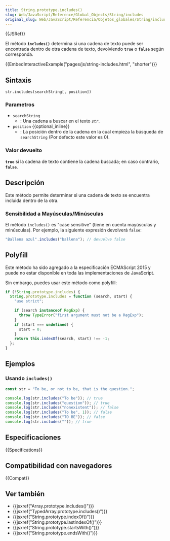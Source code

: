 ```yaml
---
title: String.prototype.includes()
slug: Web/JavaScript/Reference/Global_Objects/String/includes
original_slug: Web/JavaScript/Referencia/Objetos_globales/String/includes
---
```


{{JSRef}}

El método **`includes()`** determina si una cadena de texto puede ser encontrada dentro de otra cadena de texto, devolviendo **`true`** o **`false`** según corresponda.

{{EmbedInteractiveExample("pages/js/string-includes.html", "shorter")}}

## Sintaxis

```
str.includes(searchString[, position])
```

### Parametros

- `searchString`
  - : Una cadena a buscar en el texto _`str`_.
- `position` {{optional_inline}}
  - : La posición dentro de la cadena en la cual empieza la búsqueda de `searchString` (Por defecto este valor es 0).

### Valor devuelto

**`true`** si la cadena de texto contiene la cadena buscada; en caso contrario, **`false`**.

## Descripción

Este método permite determinar si una cadena de texto se encuentra incluida dentro de la otra.

### Sensibilidad a Mayúsculas/Minúsculas

El método `includes()` es "case sensitive" (tiene en cuenta mayúsculas y minúsculas). Por ejemplo, la siguiente expresión devolverá `false`:

```js
"Ballena azul".includes("ballena"); // devuelve false
```

## Polyfill

Este método ha sido agregado a la especificación ECMAScript 2015 y puede no estar disponible en toda las implementaciones de JavaScript.

Sin embargo, puedes usar este método como polyfill:

```js
if (!String.prototype.includes) {
  String.prototype.includes = function (search, start) {
    "use strict";

    if (search instanceof RegExp) {
      throw TypeError("first argument must not be a RegExp");
    }
    if (start === undefined) {
      start = 0;
    }
    return this.indexOf(search, start) !== -1;
  };
}
```

## Ejemplos

### Usando `includes()`

```js
const str = "To be, or not to be, that is the question.";

console.log(str.includes("To be")); // true
console.log(str.includes("question")); // true
console.log(str.includes("nonexistent")); // false
console.log(str.includes("To be", 1)); // false
console.log(str.includes("TO BE")); // false
console.log(str.includes("")); // true
```

## Especificaciones

{{Specifications}}

## Compatibilidad con navegadores

{{Compat}}

## Ver también

- {{jsxref("Array.prototype.includes()")}}
- {{jsxref("TypedArray.prototype.includes()")}}
- {{jsxref("String.prototype.indexOf()")}}
- {{jsxref("String.prototype.lastIndexOf()")}}
- {{jsxref("String.prototype.startsWith()")}}
- {{jsxref("String.prototype.endsWith()")}}
